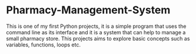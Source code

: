# Pharmacy-Management-System

This is one of my first Python projects, it is a simple program that uses the command line as its interface and it is a system that can help to manage a small pharmacy store. This projects aims to explore basic concepts such as variables, functions, loops etc.
